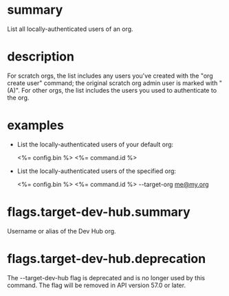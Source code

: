 # summary

List all locally-authenticated users of an org.

# description

For scratch orgs, the list includes any users you've created with the "org create user" command; the original scratch org admin user is marked with "(A)". For other orgs, the list includes the users you used to authenticate to the org.

# examples

- List the locally-authenticated users of your default org:

  <%= config.bin %> <%= command.id %>

- List the locally-authenticated users of the specified org:

  <%= config.bin %> <%= command.id %> --target-org me@my.org

# flags.target-dev-hub.summary

Username or alias of the Dev Hub org.

# flags.target-dev-hub.deprecation

The --target-dev-hub flag is deprecated and is no longer used by this command. The flag will be removed in API version 57.0 or later.
